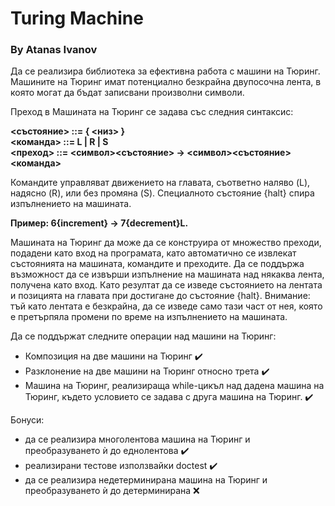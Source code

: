 # Turing Machine 

### By Atanas Ivanov

Да се реализира библиотека за ефективна работа с машини на Тюринг. Машините на Тюринг имат потенциално безкрайна двупосочна лента, в която могат да бъдат записвани произволни символи. 

Преход в Машината на Тюринг се задава със следния синтаксис:

**<състояние> ::= { <низ> } \
<команда> ::= L | R | S \
<преход> ::= <символ><състояние> -> <символ><състояние><команда>** 

Командите управляват движението на главата, съответно наляво (L), надясно (R), или без промяна (S). Специалното състояние {halt} спира изпълнението на машината.

**Пример: 6{increment} -> 7{decrement}L.** 

Машината на Тюринг да може да се конструира от множество преходи, подадени като вход на програмата, като автоматично се извлекат състоянията на машината, командите и преходите. Да се поддържа възможност да се извърши изпълнение на машината над някаква лента, получена като вход. Като резултат да се изведе състоянието на лентата и позицията на главата при достигане до състояние {halt}. Внимание: тъй като лентата е безкрайна, да се изведе само тази част от нея, която е претърпяла промени по време на изпълнението на машината.

Да се поддържат следните операции над машини на Тюринг:

- Композиция на две машини на Тюринг ✔️
- Разклонение на две машини на Тюринг относно трета ✔️
- Mашина на Тюринг, реализираща while-цикъл над дадена машина на Тюринг, където условието се задава с друга машина на Тюринг. ✔️

Бонуси:
- да се реализира многолентова машина на Тюринг и преобразуването ѝ до еднолентова ✔️
- реализирани тестове използвайки doctest ✔️
- да се реализира недетерминирана машина на Тюринг и преобразуването ѝ до детерминирана ❌
